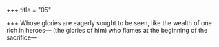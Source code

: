 +++
title = "05"

+++
Whose glories are eagerly sought to be seen, like the wealth of one rich in  heroes—
(the glories of him) who flames at the beginning of the sacrifice—